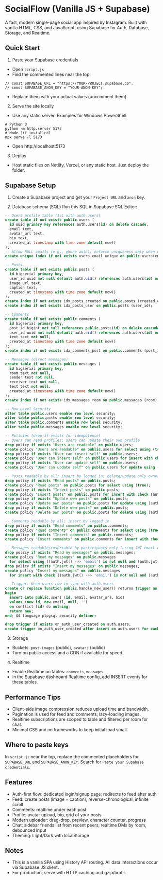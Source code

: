# SocialFlow (Vanilla JS + Supabase)

A fast, modern single-page social app inspired by Instagram. Built with vanilla HTML, CSS, and JavaScript, using Supabase for Auth, Database, Storage, and Realtime.

## Quick Start

1) Paste your Supabase credentials
- Open `script.js`
- Find the commented lines near the top:
```
// const SUPABASE_URL = "https://YOUR-PROJECT.supabase.co";
// const SUPABASE_ANON_KEY = "YOUR-ANON-KEY";
```
- Replace them with your actual values (uncomment them).

2) Serve the site locally
- Use any static server. Examples for Windows PowerShell:
```
# Python 3
python -m http.server 5173
# Node (if installed)
npx serve -l 5173
```
- Open http://localhost:5173

3) Deploy
- Host static files on Netlify, Vercel, or any static host. Just deploy the folder.

## Supabase Setup

1) Create a Supabase project and get your `Project URL` and `anon` key.

2) Database schema (SQL)
Run this SQL in Supabase SQL Editor:

```sql
-- Users profile table (1:1 with auth.users)
create table if not exists public.users (
  id uuid primary key references auth.users(id) on delete cascade,
  email text,
  avatar_url text,
  bio text,
  created_at timestamp with time zone default now()
);
-- Allow NULL emails (e.g., phone auth); enforce uniqueness only when email is present
create unique index if not exists users_email_unique on public.users(email) where email is not null;

-- Posts
create table if not exists public.posts (
  id bigserial primary key,
  user_id uuid not null default auth.uid() references auth.users(id) on delete cascade,
  image_url text,
  caption text,
  created_at timestamp with time zone default now()
);
create index if not exists idx_posts_created on public.posts (created_at desc);
create index if not exists idx_posts_user on public.posts (user_id);

-- Comments
create table if not exists public.comments (
  id bigserial primary key,
  post_id bigint not null references public.posts(id) on delete cascade,
  user_id uuid not null default auth.uid() references auth.users(id) on delete cascade,
  text text not null,
  created_at timestamp with time zone default now()
);
create index if not exists idx_comments_post on public.comments (post_id);

-- Messages (direct messages)
create table if not exists public.messages (
  id bigserial primary key,
  room text not null,
  sender text not null,
  receiver text not null,
  text text not null,
  created_at timestamp with time zone default now()
);
create index if not exists idx_messages_room on public.messages (room);

-- Row Level Security
alter table public.users enable row level security;
alter table public.posts enable row level security;
alter table public.comments enable row level security;
alter table public.messages enable row level security;

-- Policies (drop-if-exists for idempotence)
-- Users can read profiles; users can update their own profile
drop policy if exists "Users are readable" on public.users;
create policy "Users are readable" on public.users for select using (true);
drop policy if exists "User can insert self" on public.users;
create policy "User can insert self" on public.users for insert with check (auth.uid() = id);
drop policy if exists "User can update self" on public.users;
create policy "User can update self" on public.users for update using (auth.uid() = id);

-- Posts readable by all; insert by logged in; delete/update only owner
drop policy if exists "Read posts" on public.posts;
create policy "Read posts" on public.posts for select using (true);
drop policy if exists "Insert posts" on public.posts;
create policy "Insert posts" on public.posts for insert with check (auth.uid() = user_id);
drop policy if exists "Update own posts" on public.posts;
create policy "Update own posts" on public.posts for update using (auth.uid() = user_id);
drop policy if exists "Delete own posts" on public.posts;
create policy "Delete own posts" on public.posts for delete using (auth.uid() = user_id);

-- Comments readable by all; insert by logged in
drop policy if exists "Read comments" on public.comments;
create policy "Read comments" on public.comments for select using (true);
drop policy if exists "Insert comments" on public.comments;
create policy "Insert comments" on public.comments for insert with check (auth.uid() = user_id);

-- Messages readable/insertable by participants only (using JWT email claim); null-safe
drop policy if exists "Read my messages" on public.messages;
create policy "Read my messages" on public.messages
  for select using ((auth.jwt() ->> 'email') is not null and (auth.jwt() ->> 'email') in (sender, receiver));
drop policy if exists "Insert my messages" on public.messages;
create policy "Insert my messages" on public.messages
  for insert with check ((auth.jwt() ->> 'email') is not null and (auth.jwt() ->> 'email') in (sender, receiver));

-- Trigger: Keep users row in sync with auth.users
create or replace function public.handle_new_user() returns trigger as $$
begin
  insert into public.users (id, email, avatar_url, bio)
  values (new.id, new.email, null, '')
  on conflict (id) do nothing;
  return new;
end; $$ language plpgsql security definer;

drop trigger if exists on_auth_user_created on auth.users;
create trigger on_auth_user_created after insert on auth.users for each row execute function public.handle_new_user();
```

3) Storage
- Buckets: `post-images` (public), `avatars` (public)
- Turn on public access and a CDN if available for speed.

4) Realtime
- Enable Realtime on tables: `comments`, `messages`.
- In the Supabase dashboard Realtime config, add INSERT events for these tables.

## Performance Tips
- Client-side image compression reduces upload time and bandwidth.
- Pagination is used for feed and comments; lazy-loading images.
- Realtime subscriptions are scoped to table and filtered per room for chat.
- Minimal CSS and no frameworks to keep initial load small.

## Where to paste keys
In `script.js` near the top, replace the commented placeholders for `SUPABASE_URL` and `SUPABASE_ANON_KEY`. Search for `Paste your Supabase credentials`.

## Features
- Auth-first flow: dedicated login/signup page; redirects to feed after auth
- Feed: create posts (image + caption), reverse-chronological, infinite scroll
- Comments: realtime under each post
- Profile: avatar upload, bio, grid of your posts
- Modern uploader: drag-drop, preview, character counter, progress
- Chat: sidebar friends list from recent peers; realtime DMs by room, debounced input
- Theming: Light/Dark with localStorage

## Notes
- This is a vanilla SPA using History API routing. All data interactions occur via Supabase JS client.
- For production, serve with HTTP caching and gzip/brotli.
